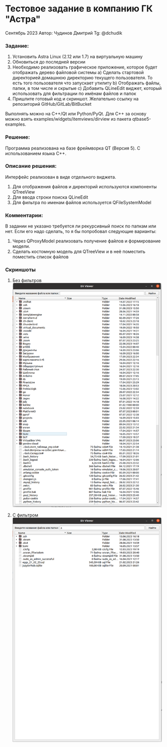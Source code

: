 # Тестовое задание в компанию ГК "Астра"

Сентябрь 2023
Автор: Чудинов Дмитрий
Tg: @dchudik

### Задание:

1. Установить Astra Linux (2.12 или 1.7) на виртуальную машину
2. Обновиться до последней версии
3. Необходимо реализовать графическое приложение, которое будет отображать дерево файловой системы
a) Сделать стартовой директорией домашнюю директорию текущего пользователя. То есть того пользователя что запускает утилиту
b)  Отображать файлы, папки, в том числе и скрытые
c)  Добавить QLineEdit виджет, который использовать для фильтрации по имёнам файлов и папок
4. Пришлите готовый код и скриншот. Желательно ссылку на репозиторий GitHub/GitLab/BitBucket
   
Выполнять можно на С++/Qt или Python/PyQt.
Для С++ за основу можно взять examples/widgets/itemviews/dirview из пакета qtbase5-examples.

### Решение:
Программа реализована на базе фреймворка QT (Версия 5).
С использованием языка C++. 

### Описание решения:
Интерфейс реализован в виде отдельного виджета.
1. Для отображения файлов и директорий используются компоненты QTreeView
2. Для ввода строки поиска QLineEdit
3. Для фильтра по именам файлов используется QFileSystemModel

### Комментарии:

В задании не указано требуется ли рекурсивный поиск по папкам или нет.
Если его надо сделать, то я бы попробовал следующие варианты:
1. Через QProxyModel реализовать получение файлов и формирование модели.
2. Сделать костомную модель для QTreeView и в неё поместить поместить список файлов

### Скриншоты

1. Без фильтров
![Без фильтров](/screenshots/without_filter.png?raw=true)

1. С фильтром
![С фильтром](/screenshots/with_filter.png)